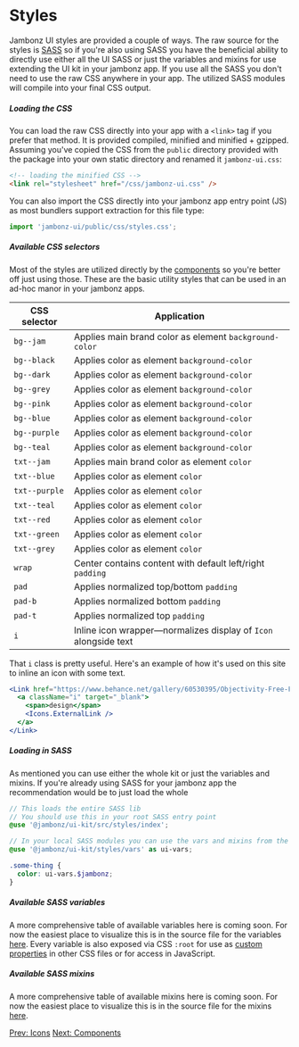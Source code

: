 # Styles

Jambonz UI styles are provided a couple of ways. The raw source for the styles is 
[SASS](https://sass-lang.com/) so if you're also using SASS you have the beneficial 
ability to directly use either all the UI SASS or just the variables and mixins for 
use extending the UI kit in your jambonz app. If you use all the SASS you don't need 
to use the raw CSS anywhere in your app. The utilized SASS modules will compile into 
your final CSS output.

##### Loading the CSS

You can load the raw CSS directly into your app with a `<link>` tag if you prefer that 
method. It is provided compiled, minified and minified + gzipped. Assuming you've copied 
the CSS from the `public` directory provided with the package into your own static directory 
and renamed it `jambonz-ui.css`:

```html
<!-- loading the minified CSS -->
<link rel="stylesheet" href="/css/jambonz-ui.css" />
```

You can also import the CSS directly into your jambonz app entry point (JS) as most 
bundlers support extraction for this file type:

```js
import 'jambonz-ui/public/css/styles.css';
```

##### Available CSS selectors

Most of the styles are utilized directly by the [components](/dacs/jambonz-ui/components/) 
so you're better off just using those. These are the basic utility styles that can be used 
in an ad-hoc manor in your jambonz apps.

| CSS selector | Application |
|--------------|-------------|
| `bg--jam` | Applies main brand color as element `background-color` |
| `bg--black` | Applies color as element `background-color` |
| `bg--dark` | Applies color as element `background-color` |
| `bg--grey` | Applies color as element `background-color` |
| `bg--pink` | Applies color as element `background-color` |
| `bg--blue` | Applies color as element `background-color` |
| `bg--purple` | Applies color as element `background-color` |
| `bg--teal` | Applies color as element `background-color` |
| `txt--jam` | Applies main brand color as element `color` |
| `txt--blue` | Applies color as element `color` |
| `txt--purple` | Applies color as element `color` |
| `txt--teal` | Applies color as element `color` |
| `txt--red` | Applies color as element `color` |
| `txt--green` | Applies color as element `color` |
| `txt--grey` | Applies color as element `color` |
| `wrap` | Center contains content with default left/right `padding` |
| `pad` | Applies normalized top/bottom `padding` |
| `pad-b` | Applies normalized bottom `padding` |
| `pad-t` | Applies normalized top `padding` |
| `i` | Inline icon wrapper—normalizes display of `Icon` alongside text |

That `i` class is pretty useful. Here's an example of how it's used on this site to 
inline an icon with some text.

```jsx
<Link href="https://www.behance.net/gallery/60530395/Objectivity-Free-Font-Family">
  <a className="i" target="_blank">
    <span>design</span>
    <Icons.ExternalLink />
  </a>
</Link>
```


##### Loading in SASS

As mentioned you can use either the whole kit or just the variables and mixins. If you're 
already using SASS for your jambonz app the recommendation would be to just load the whole 


```scss
// This loads the entire SASS lib
// You should use this in your root SASS entry point
@use '@jambonz/ui-kit/src/styles/index';

// In your local SASS modules you can use the vars and mixins from the UI library
@use '@jambonz/ui-kit/styles/vars' as ui-vars;

.some-thing {
  color: ui-vars.$jambonz;
}
```

##### Available SASS variables

A more comprehensive table of available variables here is coming soon. For now the easiest 
place to visualize this is in the source file for the variables 
[here](https://github.com/jambonz/jambonz-ui/tree/main/src/styles/_vars.scss). Every variable 
is also exposed via CSS `:root` for use as [custom properties](https://developer.mozilla.org/en-US/docs/Web/CSS/--*) 
in other CSS files or for access in JavaScript.


##### Available SASS mixins

A more comprehensive table of available mixins here is coming soon. For now the easiest 
place to visualize this is in the source file for the mixins 
[here](https://github.com/jambonz/jambonz-ui/tree/main/src/styles/_mixins.scss).


<p class="flex">
<a href="/docs/jambonz-ui/icons/">Prev: Icons</a>
<a href="/docs/jambonz-ui/components/">Next: Components</a>
</p>